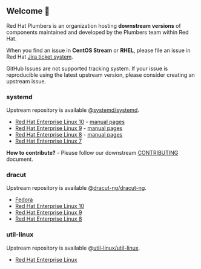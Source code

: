 <!-- markdownlint-disable MD041 -->
## Welcome 👋

Red Hat Plumbers is an organization hosting **downstream versions** of components maintained and developed by the Plumbers team within Red Hat.

When you find an issue in **CentOS Stream** or **RHEL**, please file an issue in Red Hat [Jira ticket system](https://issues.redhat.com/secure/CreateIssueDetails!init.jspa?pid=12332745&issuetype=1&priority=10300).

GitHub Issues are not supported tracking system. If your issue is reproducible using the latest upstream version, please consider creating an upstream issue.

### systemd

Upstream repository is available @[systemd/systemd](https://github.com/systemd/systemd).

- [Red Hat Enterprise Linux 10](https://github.com/redhat-plumbers/systemd-rhel10) - [manual pages](https://redhat-plumbers.github.io/systemd-rhel10/)
- [Red Hat Enterprise Linux 9](https://github.com/redhat-plumbers/systemd-rhel9) - [manual pages](https://redhat-plumbers.github.io/systemd-rhel9/)
- [Red Hat Enterprise Linux 8](https://github.com/redhat-plumbers/systemd-rhel8) - [manual pages](https://redhat-plumbers.github.io/systemd-rhel8/)
- [Red Hat Enterprise Linux 7](https://github.com/redhat-plumbers/systemd-rhel7)

**How to contribute?** - Please follow our downstream [CONTRIBUTING](https://github.com/redhat-plumbers/.github/blob/main/docs/SYSTEMD_CONTRIBUTING.md) document.

### dracut

Upstream repository is available @[dracut-ng/dracut-ng](https://github.com/dracut-ng/dracut-ng).

- [Fedora](https://github.com/redhat-plumbers/dracut-fedora)
- [Red Hat Enterprise Linux 10](https://github.com/redhat-plumbers/dracut-rhel10)
- [Red Hat Enterprise Linux 9](https://github.com/redhat-plumbers/dracut-rhel9)
- [Red Hat Enterprise Linux 8](https://github.com/redhat-plumbers/dracut-rhel8)

### util-linux

Upstream repository is available @[util-linux/util-linux](https://github.com/util-linux/util-linux).

- [Red Hat Enterprise Linux](https://github.com/redhat-plumbers/util-linux-rhel)

